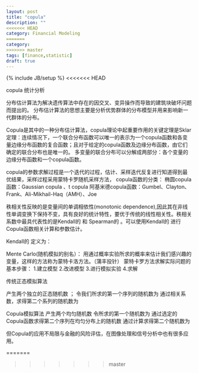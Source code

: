 ```yaml
---
layout: post
title: "copula"
description: ""
<<<<<<< HEAD
category: Financial Modeling 
=======
category: 
>>>>>>> master
tags: [finance,statistic]
draft: true
---
```

{% include JB/setup %}
<<<<<<< HEAD

copula 统计分析

分布估计算法为解决遗传算法中存在的因交叉、变异操作而导致的建筑块破坏问题而提出的。
分布估计算法的思想主要是分析优势群体的分布模型并用来影响新一代群体的分布。

Copula是其中的一种分布估计算法，copula理论中起重要作用的关键定理是Sklar定理：连续情况下，一个联合分布函数可以唯一的表示为一个copula函数和各变量边缘分布函数的复合函数；且对于给定的copula函数及边缘分布函数，由它们确定的联合分布也是唯一的。
多变量的联合分布可以分解成两部分：各个变量的边缘分布函数和一个copula函数。

copula的参数求解过程是一个迭代的过程，估计、采样迭代反复进行知道得到最优结果，采样过程采用蒙特卡罗随机采样方法，
copula函数的分类：
椭圆copula函数：Gaussian copula 、t copula
阿基米德copula函数：Gumbel、Clayton、Frank、Ali-Mikhail-Haq（AMH）、Joe

秩相关性反映的是变量间的单调相依性(monotonic dependence),因此其在非线性单调变换下保持不变，具有良好的统计特性，要优于传统的线性相关性。秩相关系数中最具代表性的是Kendall的 和 Spearman的 。可以使用Kendall的 进行Copula函数相关计算和参数估计。

Kendall的 定义为：
     

Mente Carlo(随机模拟的别名）：
用通过概率实验所求的概率来估计我们感兴趣的变量，这样的方法称为蒙特卡洛方法。（蒲丰投针）
蒙特卡罗方法求解实际问题的基本步骤：
1.建立模型
2.改进模型
3.进行模拟实验
4.求解

传统正态模拟算法

产生两个独立的正态随机数 ；
令我们所求的第一个序列的随机数为
通过相关系数，求得第二个系列的随机数为

Copula模拟算法
产生两个均匀随机数
令所求的第一个随机数为
通过选定的Copula函数求得第二个序列在均匀分布上的随机数
通过计算求得第二个随机数为

但Copula的应用不局限与金融的风险评估，在图像处理和信号分析中也有很多应用。



=======
>>>>>>> master
